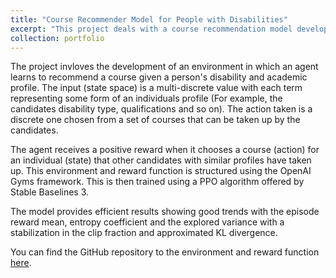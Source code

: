 ```yaml
---
title: "Course Recommender Model for People with Disabilities"
excerpt: "This project deals with a course recommendation model developed using reinforcement learning to improve the employability of people with disabilities.<br/><img src='/images/project1.jpg' width='50%'>"
collection: portfolio
---
```


The project invloves the development of an environment in which an agent learns to recommend a course given a person's disability and academic profile. The input (state space) is a multi-discrete value with each term representing some form of an individuals profile (For example, the candidates disability type, qualifications and so on). The action taken is a discrete one chosen from a set of courses that can be taken up by the candidates.

The agent receives a positive reward when it chooses a course (action) for an individual (state) that other candidates with similar profiles have taken up. This environment and reward function is structured using the OpenAI Gyms framework. This is then trained using a PPO algorithm offered by Stable Baselines 3.

The model provides efficient results showing good trends with the episode reward mean, entropy coefficient and the explored variance with a stabilization in the clip fraction and approximated KL divergence.

You can find the GitHub repository to the environment and reward function <a href='https://github.com/ralahaaqil/RL-Recommendation-System'>here</a>. 
